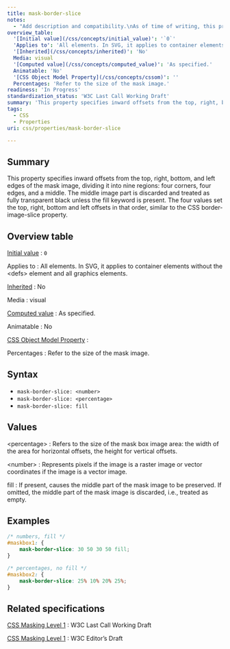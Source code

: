 ```yaml
---
title: mask-border-slice
notes:
  - "Add description and compatibility.\nAs of time of writing, this property is not yet implemented in most browsers."
overview_table:
  '[Initial value](/css/concepts/initial_value)': '`0`'
  'Applies to': 'All elements. In SVG, it applies to container elements without the \<defs\> element and all graphics elements.'
  '[Inherited](/css/concepts/inherited)': 'No'
  Media: visual
  '[Computed value](/css/concepts/computed_value)': 'As specified.'
  Animatable: 'No'
  '[CSS Object Model Property](/css/concepts/cssom)': ''
  Percentages: 'Refer to the size of the mask image.'
readiness: 'In Progress'
standardization_status: 'W3C Last Call Working Draft'
summary: 'This property specifies inward offsets from the top, right, bottom, and left edges of the mask image, dividing it into nine regions: four corners, four edges, and a middle. The middle image part is discarded and treated as fully transparent black unless the fill keyword is present. The four values set the top, right, bottom and left offsets in that order, similar to the CSS border-image-slice property.'
tags:
  - CSS
  - Properties
uri: css/properties/mask-border-slice

---
```

## <span>Summary</span>

This property specifies inward offsets from the top, right, bottom, and left edges of the mask image, dividing it into nine regions: four corners, four edges, and a middle. The middle image part is discarded and treated as fully transparent black unless the fill keyword is present. The four values set the top, right, bottom and left offsets in that order, similar to the CSS border-image-slice property.

## <span>Overview table</span>

[Initial value](/css/concepts/initial_value)
:   `0`

Applies to
:   All elements. In SVG, it applies to container elements without the \<defs\> element and all graphics elements.

[Inherited](/css/concepts/inherited)
:   No

Media
:   visual

[Computed value](/css/concepts/computed_value)
:   As specified.

Animatable
:   No

[CSS Object Model Property](/css/concepts/cssom)
:

Percentages
:   Refer to the size of the mask image.

## <span>Syntax</span>

-   `mask-border-slice: <number>`
-   `mask-border-slice: <percentage>`
-   `mask-border-slice: fill`

## <span>Values</span>

\<percentage\>
:   Refers to the size of the mask box image area: the width of the area for horizontal offsets, the height for vertical offsets.

\<number\>
:   Represents pixels if the image is a raster image or vector coordinates if the image is a vector image.

fill
:   If present, causes the middle part of the mask image to be preserved. If omitted, the middle part of the mask image is discarded, i.e., treated as empty.

## <span>Examples</span>

``` css
/* numbers, fill */
#maskbox1: {
    mask-border-slice: 30 50 30 50 fill;
}

/* percentages, no fill */
#maskbox2: {
    mask-border-slice: 25% 10% 20% 25%;
}
```

## <span>Related specifications</span>

[CSS Masking Level 1](http://www.w3.org/TR/css-masking-1/)
:   W3C Last Call Working Draft

[CSS Masking Level 1](http://dev.w3.org/fxtf/css-masking-1/)
:   W3C Editor’s Draft
